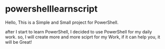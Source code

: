 # powershelllearnscript

Hello, This is a Simple and Small project for PowerShell.

after I start to learn PowerShell, I decided to use PowerShell for my daily work.
so, I will create more and more sciprt for my Work, if it can help you, it will be Great!


